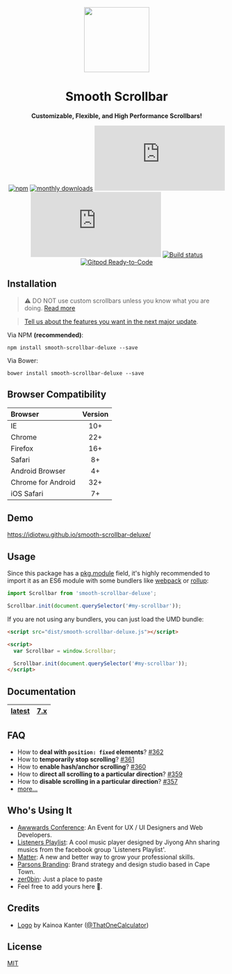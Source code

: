 <div align="center">

<a href="https://idiotwu.github.io/smooth-scrollbar-deluxe/">
  <img src="docs/assets/logo.svg" height="150px" />
</a>

# Smooth Scrollbar

**Customizable, Flexible, and High Performance Scrollbars!**

[![npm][npm-version-badge]](https://www.npmjs.com/package/smooth-scrollbar-deluxe)
[![monthly downloads][npm-downloads-badge]](https://www.npmjs.com/package/smooth-scrollbar-deluxe)
[![core size][size-badge]](dist/smooth-scrollbar-deluxe.js)
[![gzip size][gzip-size-badge]](dist/smooth-scrollbar-deluxe.js)
[![Build status][github-action-badge]](https://github.com/idiotWu/smooth-scrollbar-deluxe/actions/workflows/deploy.yml)
[![Gitpod Ready-to-Code][gitpod-badge]](https://gitpod.io/from-referrer/)

</div>

## Installation

> ⚠️ DO NOT use custom scrollbars unless you know what you are doing. [Read more](docs/caveats.md)

> [Tell us about the features you want in the next major update](https://github.com/idiotWu/smooth-scrollbar-deluxe/discussions/392).

Via NPM **(recommended)**:

```
npm install smooth-scrollbar-deluxe --save
```

Via Bower:

```
bower install smooth-scrollbar-deluxe --save
```

## Browser Compatibility

| Browser | Version |
| :------ | :-----: |
| IE      | 10+     |
| Chrome  | 22+     |
| Firefox | 16+     |
| Safari  | 8+      |
| Android Browser | 4+ |
| Chrome for Android | 32+ |
| iOS Safari | 7+ |

## Demo

https://idiotwu.github.io/smooth-scrollbar-deluxe/

## Usage

Since this package has a [pkg.module](https://github.com/rollup/rollup/wiki/pkg.module) field, it's highly recommended to import it as an ES6 module with some bundlers like [webpack](https://webpack.js.org/) or [rollup](https://rollupjs.org/):

```js
import Scrollbar from 'smooth-scrollbar-deluxe';

Scrollbar.init(document.querySelector('#my-scrollbar'));
```

If you are not using any bundlers, you can just load the UMD bundle:

```html
<script src="dist/smooth-scrollbar-deluxe.js"></script>

<script>
  var Scrollbar = window.Scrollbar;

  Scrollbar.init(document.querySelector('#my-scrollbar'));
</script>
```

## Documentation

| [latest](docs) | [7.x](https://github.com/idiotWu/smooth-scrollbar-deluxe/tree/7.x) |
|----|----|

## FAQ

- How to **deal with `position: fixed` elements**? [#362](https://github.com/idiotWu/smooth-scrollbar-deluxe/discussions/362#discussioncomment-854090)
- How to **temporarily stop scrolling**? [#361](https://github.com/idiotWu/smooth-scrollbar-deluxe/discussions/361#discussioncomment-854079)
- How to **enable hash/anchor scrolling**? [#360](https://github.com/idiotWu/smooth-scrollbar-deluxe/discussions/360#discussioncomment-854071)
- How to **direct all scrolling to a particular direction**? [#359](https://github.com/idiotWu/smooth-scrollbar-deluxe/discussions/359#discussioncomment-854052)
- How to **disable scrolling in a particular direction**? [#357](https://github.com/idiotWu/smooth-scrollbar-deluxe/discussions/357#discussioncomment-854036)
- [more...](https://github.com/idiotWu/smooth-scrollbar-deluxe/discussions/categories/faq)

## Who's Using It

- [Awwwards Conference](https://conference.awwwards.com/): An Event for UX / UI Designers and Web Developers.
- [Listeners Playlist](http://lp.anzi.kr/): A cool music player designed by Jiyong Ahn sharing musics from the facebook group 'Listeners Playlist'.
- [Matter](https://matterapp.com/): A new and better way to grow your professional skills.
- [Parsons Branding](https://www.parsonsbranding.com/): Brand strategy and design studio based in Cape Town.
- [zer0bin](https://zer0b.in): Just a place to paste
- Feel free to add yours here 🤗.

## Credits

- [Logo](https://github.com/idiotWu/smooth-scrollbar-deluxe/discussions/461) by Kainoa Kanter ([@ThatOneCalculator](https://github.com/ThatOneCalculator))

## License

[MIT](LICENSE)

[npm-version-badge]: https://img.shields.io/npm/v/smooth-scrollbar-deluxe.svg?style=for-the-badge
[npm-downloads-badge]: https://img.shields.io/npm/dm/smooth-scrollbar-deluxe.svg?style=for-the-badge
[github-action-badge]: https://img.shields.io/github/actions/workflow/status/idiotWu/smooth-scrollbar-deluxe/deploy.yml?branch=master&style=for-the-badge
[size-badge]: http://img.badgesize.io/idiotWu/smooth-scrollbar-deluxe/master/dist/smooth-scrollbar-deluxe.js?label=core%20size&style=for-the-badge
[gzip-size-badge]: http://img.badgesize.io/idiotWu/smooth-scrollbar-deluxe/master/dist/smooth-scrollbar-deluxe.js?label=gzip%20size&compression=gzip&style=for-the-badge
[gitpod-badge]: https://img.shields.io/badge/Gitpod-Ready--to--Code-blue?style=for-the-badge
